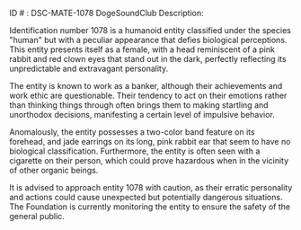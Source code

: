 ID # : DSC-MATE-1078
DogeSoundClub Description:

Identification number 1078 is a humanoid entity classified under the species "human" but with a peculiar appearance that defies biological perceptions. This entity presents itself as a female, with a head reminiscent of a pink rabbit and red clown eyes that stand out in the dark, perfectly reflecting its unpredictable and extravagant personality. 

The entity is known to work as a banker, although their achievements and work ethic are questionable. Their tendency to act on their emotions rather than thinking things through often brings them to making startling and unorthodox decisions, manifesting a certain level of impulsive behavior. 

Anomalously, the entity possesses a two-color band feature on its forehead, and jade earrings on its long, pink rabbit ear that seem to have no biological classification. Furthermore, the entity is often seen with a cigarette on their person, which could prove hazardous when in the vicinity of other organic beings. 

It is advised to approach entity 1078 with caution, as their erratic personality and actions could cause unexpected but potentially dangerous situations. The Foundation is currently monitoring the entity to ensure the safety of the general public.
